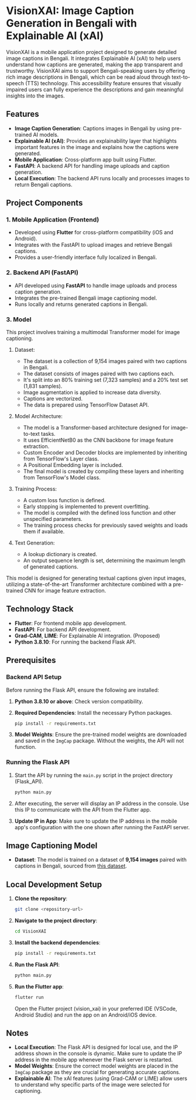 # VisionXAI: Image Caption Generation in Bengali with Explainable AI (xAI)

VisionXAI is a mobile application project designed to generate detailed image captions in Bengali. It integrates Explainable AI (xAI) to help users understand how captions are generated, making the app transparent and trustworthy. VisionXAI aims to support Bengali-speaking users by offering rich image descriptions in Bengali, which can be read aloud through text-to-speech (TTS) technology. This accessibility feature ensures that visually impaired users can fully experience the descriptions and gain meaningful insights into the images.

## Features

- **Image Caption Generation**: Captions images in Bengali by using pre-trained AI models.
- **Explainable AI (xAI)**: Provides an explainability layer that highlights important features in the image and explains how the captions were generated.
- **Mobile Application**: Cross-platform app built using Flutter.
- **FastAPI**: A backend API for handling image uploads and caption generation.
- **Local Execution**: The backend API runs locally and processes images to return Bengali captions.

## Project Components

### 1. Mobile Application (Frontend)

- Developed using **Flutter** for cross-platform compatibility (iOS and Android).
- Integrates with the FastAPI to upload images and retrieve Bengali captions.
- Provides a user-friendly interface fully localized in Bengali.

### 2. Backend API (FastAPI)

- API developed using **FastAPI** to handle image uploads and process caption generation.
- Integrates the pre-trained Bengali image captioning model.
- Runs locally and returns generated captions in Bengali.

### 3. Model

This project involves training a multimodal Transformer model for image captioning.

1. Dataset:
   - The dataset is a collection of 9,154 images paired with two captions in Bengali.
   - The dataset consists of images paired with two captions each.
   - It's split into an 80% training set (7,323 samples) and a 20% test set (1,831 samples).
   - Image augmentation is applied to increase data diversity.
   - Captions are vectorized.
   - The data is prepared using TensorFlow Dataset API.

2. Model Architecture:
   - The model is a Transformer-based architecture designed for image-to-text tasks.
   - It uses EfficientNetB0 as the CNN backbone for image feature extraction.
   - Custom Encoder and Decoder blocks are implemented by inheriting from TensorFlow's Layer class.
   - A Positional Embedding layer is included.
   - The final model is created by compiling these layers and inheriting from TensorFlow's Model class.

3. Training Process:
   - A custom loss function is defined.
   - Early stopping is implemented to prevent overfitting.
   - The model is compiled with the defined loss function and other unspecified parameters.
   - The training process checks for previously saved weights and loads them if available.

4. Text Generation:
   - A lookup dictionary is created.
   - An output sequence length is set, determining the maximum length of generated captions.

This model is designed for generating textual captions given input images, utilizing a state-of-the-art Transformer architecture combined with a pre-trained CNN for image feature extraction.

## Technology Stack

- **Flutter**: For frontend mobile app development.
- **FastAPI**: For backend API development.
- **Grad-CAM**, **LIME**: For Explainable AI integration. (Proposed)
- **Python 3.8.10**: For running the backend Flask API.

## Prerequisites

### Backend API Setup

Before running the Flask API, ensure the following are installed:

1. **Python 3.8.10 or above**: Check version compatibility.

2. **Required Dependencies**: Install the necessary Python packages.

   ```bash
   pip install -r requirements.txt
   ```

3. **Model Weights**: Ensure the pre-trained model weights are downloaded and saved in the `ImgCap` package. Without the weights, the API will not function.

### Running the Flask API

1. Start the API by running the `main.py` script in the project directory (Flask_API).

   ```bash
   python main.py
   ```

2. After executing, the server will display an IP address in the console. Use this IP to communicate with the API from the Flutter app.

3. **Update IP in App**: Make sure to update the IP address in the mobile app's configuration with the one shown after running the FastAPI server.

## Image Captioning Model

- **Dataset**: The model is trained on a dataset of **9,154 images** paired with captions in Bengali, sourced from [this dataset](https://data.mendeley.com/datasets/rxxch9vw59/2).

## Local Development Setup

1. **Clone the repository**:

   ```bash
   git clone <repository-url>
   ```

2. **Navigate to the project directory**:

   ```bash
   cd VisionXAI
   ```

3. **Install the backend dependencies**:

   ```bash
   pip install -r requirements.txt
   ```

4. **Run the Flask API**:

   ```bash
   python main.py
   ```

5. **Run the Flutter app**:

   ```bash
   flutter run
   ```

   Open the Flutter project (vision_xai) in your preferred IDE (VSCode, Android Studio) and run the app on an Android/iOS device.

## Notes

- **Local Execution**: The Flask API is designed for local use, and the IP address shown in the console is dynamic. Make sure to update the IP address in the mobile app whenever the Flask server is restarted.
- **Model Weights**: Ensure the correct model weights are placed in the `ImgCap` package as they are crucial for generating accurate captions.
- **Explainable AI**: The xAI features (using Grad-CAM or LIME) allow users to understand why specific parts of the image were selected for captioning.
